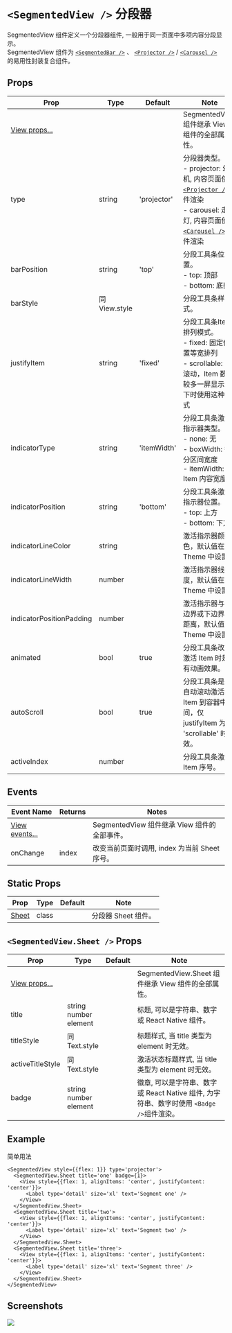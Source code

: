 # `<SegmentedView />` 分段器
SegmentedView 组件定义一个分段器组件, 一般用于同一页面中多项内容分段显示。<br/>SegmentedView 组件为 [`<SegmentedBar />`](./SegmentedBar) 、 [`<Projector />`](Projector.md) /  [`<Carousel />`](Carousel.md) 的易用性封装复合组件。

## Props
| Prop | Type | Default | Note |
|---|---|---|---|
| [View props...](https://facebook.github.io/react-native/docs/view.html) |  |  | SegmentedView 组件继承 View 组件的全部属性。
| type | string | 'projector' | 分段器类型。<br/>- projector: 幻灯机, 内容页面使用[`<Projector />`](Projector.md)组件渲染<br/>- carousel: 走马灯, 内容页面使用[`<Carousel />`](Carousel.md)组件渲染
| barPosition | string | 'top' | 分段工具条位置。<br/>- top: 顶部<br/>- bottom: 底部
| barStyle | 同View.style |  | 分段工具条样式。
| justifyItem | string | 'fixed' | 分段工具条Item 排列模式。<br/>- fixed: 固定位置等宽排列<br/>- scrollable: 可滚动，Item 数量较多一屏显示不下时使用这种模式
| indicatorType | string | 'itemWidth' | 分段工具条激活指示器类型。<br/>- none: 无<br/>- boxWidth: 等分区间宽度<br/>- itemWidth: Item 内容宽度
| indicatorPosition | string | 'bottom' | 分段工具条激活指示器位置。<br/>- top: 上方<br/>- bottom: 下方
| indicatorLineColor | string |  | 激活指示器颜色，默认值在 Theme 中设置。
| indicatorLineWidth | number |  | 激活指示器线宽度，默认值在 Theme 中设置。
| indicatorPositionPadding | number |  | 激活指示器与上边界或下边界的距离，默认值在 Theme 中设置。
| animated | bool | true | 分段工具条改变激活 Item 时是否有动画效果。
| autoScroll | bool | true | 分段工具条是否自动滚动激活 Item 到容器中间，仅 justifyItem 为 'scrollable' 时有效。
| activeIndex | number |  | 分段工具条激活 Item 序号。

## Events
| Event Name | Returns | Notes |
|---|---|---|
| [View events...](https://facebook.github.io/react-native/docs/view.html) |  | SegmentedView 组件继承 View 组件的全部事件。
| onChange | index | 改变当前页面时调用, index 为当前 Sheet 序号。

## Static Props
| Prop | Type | Default | Note |
|---|---|---|---|
| [Sheet](#segmentedviewsheet--props) | class |  | 分段器 Sheet 组件。

<!--
## Methods
None.

## Static Methods
None.
-->

## `<SegmentedView.Sheet />` Props
| Prop | Type | Default | Note |
|---|---|---|---|
| [View props...](https://facebook.github.io/react-native/docs/view.html) |  |  | SegmentedView.Sheet 组件继承 View 组件的全部属性。
| title | string<br/>number<br/>element |  | 标题, 可以是字符串、数字或 React Native 组件。
| titleStyle | 同Text.style |  | 标题样式, 当 title 类型为 element 时无效。
| activeTitleStyle | 同Text.style |  | 激活状态标题样式, 当 title 类型为 element 时无效。
| badge | string<br/>number<br/>element |  | 徽章, 可以是字符串、数字或 React Native 组件, 为字符串、数字时使用 `<Badge />`组件渲染。

## Example
简单用法
```
<SegmentedView style={{flex: 1}} type='projector'>
  <SegmentedView.Sheet title='one' badge={1}>
    <View style={{flex: 1, alignItems: 'center', justifyContent: 'center'}}>
      <Label type='detail' size='xl' text='Segment one' />
    </View>
  </SegmentedView.Sheet>
  <SegmentedView.Sheet title='two'>
    <View style={{flex: 1, alignItems: 'center', justifyContent: 'center'}}>
      <Label type='detail' size='xl' text='Segment two' />
    </View>
  </SegmentedView.Sheet>
  <SegmentedView.Sheet title='three'>
    <View style={{flex: 1, alignItems: 'center', justifyContent: 'center'}}>
      <Label type='detail' size='xl' text='Segment three' />
    </View>
  </SegmentedView.Sheet>
</SegmentedView>
```


## Screenshots
![](https://github.com/rilyu/teaset/blob/master/screenshots/12-SegmentedView.png?raw=true)
